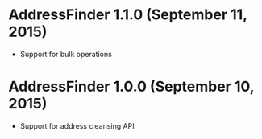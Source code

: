 # AddressFinder 1.1.0 (September 11, 2015) #

* Support for bulk operations

# AddressFinder 1.0.0 (September 10, 2015) #

* Support for address cleansing API
